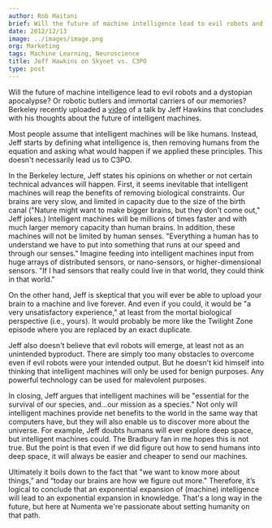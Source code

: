 ```yaml
---
author: Rob Haitani
brief: Will the future of machine intelligence lead to evil robots and a dystopian apocalypse?  Or robotic butlers and immortal carriers of our memories?  Berkeley
date: 2012/12/13
image: ../images/image.png
org: Marketing
tags: Machine Learning, Neuroscience
title: Jeff Hawkins on Skynet vs. C3PO
type: post
---
```


Will the future of machine intelligence lead to evil robots and a dystopian
apocalypse?  Or robotic butlers and immortal carriers of our memories?  Berkeley
recently uploaded a [video](https://www.youtube.com/user/numenta) of a talk by
Jeff Hawkins that concludes with his thoughts about the future of intelligent
machines.

Most people assume that intelligent machines will be like humans. Instead, Jeff
starts by defining what intelligence is, then removing humans from the equation
and asking what would happen if we applied these principles.  This doesn't
necessarily lead us to C3PO.

In the Berkeley lecture, Jeff states his opinions on whether or not certain
technical advances will happen.   First, it seems inevitable that intelligent
machines will reap the benefits of removing biological constraints.  Our brains
are very slow, and limited in capacity due to the size of the birth canal
("Nature might want to make bigger brains, but they don't come out," Jeff
jokes.)  Intelligent machines will be millions of times faster and with much
larger memory capacity than human brains.  In addition, these machines will not
be limited by human senses.  "Everything a human has to understand we have to
put into something that runs at our speed and through our senses."  Imagine
feeding into intelligent machines input from huge arrays of distributed sensors,
or nano-sensors, or higher-dimensional sensors.  "If I had sensors that really
could live in that world, they could think in that world."

On the other hand, Jeff is skeptical that you will ever be able to upload your
brain to a machine and live forever.  And even if you could, it would be "a very
unsatisfactory experience," at least from the mortal biological perspective
(i.e., yours).  It would probably be more like the Twilight Zone episode where
you are replaced by an exact duplicate.

Jeff also doesn't believe that evil robots will emerge, at least not as an
unintended byproduct. There are simply too many obstacles to overcome even if
evil robots were your intended output.  But he doesn't kid himself into thinking
that intelligent machines will only be used for benign purposes. Any powerful
technology can be used for malevolent purposes.

In closing, Jeff argues that intelligent machines will be "essential for the
survival of our species, and...our mission as a species."  Not only will
intelligent machines provide net benefits to the world in the same way that
computers have, but they will also enable us to discover more about the
universe. For example, Jeff doubts humans will ever explore deep space, but
intelligent machines could.  The Bradbury fan in me hopes this is not true.  But
the point is that even if we did figure out how to send humans into deep space,
it will always be easier and cheaper to send our machines.

Ultimately it boils down to the fact that "we want to know more about things,”
and  “today our brains are how we figure out more."   Therefore, it’s logical to
conclude that an exponential expansion of (machine) intelligence will lead to an
exponential expansion in knowledge.  That's a long way in the future, but here
at Numenta we're passionate about setting humanity on that path.
